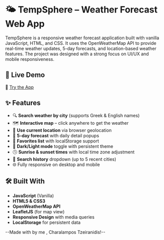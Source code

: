# 🌤️ TempSphere – Weather Forecast Web App


TempSphere is a responsive weather forecast application built with vanilla JavaScript, HTML, and CSS. 
It uses the OpenWeatherMap API to provide real-time weather updates, 5-day forecasts, and location-based weather features. 
The project was designed with a strong focus on UI/UX and mobile responsiveness.

## 🌟 Live Demo

🔗 [Try the App](https://lambisj.github.io/tempsphere/)  

## ✨ Features

- 🔍 **Search weather by city** (supports Greek & English names)
- 🗺️ **Interactive map** – click anywhere to get the weather
- 📍 **Use current location** via browser geolocation
- 📅 **5-day forecast** with daily detail popups
- 💾 **Favorites list** with localStorage support
- 🌙 **Dark/Light mode** toggle with persistent theme
- 🕓 **Sunrise & sunset times** with local time zone adjustment
- 💬 **Search history** dropdown (up to 5 recent cities)
- 🌐 Fully responsive on desktop and mobile

## 🛠️ Built With

- **JavaScript** (Vanilla)
- **HTML5 & CSS3**
- **OpenWeatherMap API**
- **LeafletJS** (for map view)
- **Responsive Design** with media queries
- **LocalStorage** for persistent data


--Made with  by me , Charalampos Tzeiranidis!--
